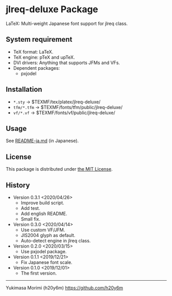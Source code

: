 jlreq-deluxe Package
====================

LaTeX: Multi-weight Japanese font support for jlreq class.

## System requirement

* TeX format: LaTeX.
* TeX engine: pTeX and upTeX.
* DVI drivers: Anything that supports JFMs and VFs.
* Dependent packages:
  - pxjodel

## Installation

* `*.sty` -> $TEXMF/tex/platex/jlreq-deluxe/
* `tfm/*.tfm` -> $TEXMF/fonts/tfm/public/jlreq-deluxe/
* `vf/*.vf` -> $TEXMF/fonts/vf/public/jlreq-deluxe/

## Usage

See [README-ja.md](README-ja.md) (in Japanese).

## License

This package is distributed under [the MIT License](LICENSE).


History
-------

* Version 0.3.1 <2020/04/26>
  - Improve build script.
  - Add test.
  - Add english README.
  - Small fix.
* Version 0.3.0 <2020/04/14>
  - Use custom VF/JFM.
  - JIS2004 glyph as default.
  - Auto-detect engine in jlreq class.
* Version 0.2.0 <2020/03/15>
  - Use pxjodel package.
* Version 0.1.1 <2019/12/21>
  - Fix Japanese font scale.
* Version 0.1.0 <2019/12/01>
  - The first version.

-------------------------
Yukimasa Morimi (h20y6m)
https://github.com/h20y6m
